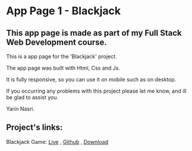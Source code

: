 # App Page 1 - Blackjack

## This app page is made as part of my Full Stack Web Development course.

This is a app page for the 'Blackjack' project.

The app page was built with Html, Css and Js.

It is fully responsive, so you can use it on mobile such as on desktop.

If you occurring any problems with this project please let me know, and ill be glad to assist you.

Yarin Nasri.

## Project's links:

Blackjack Game:
[Live](https://yarinnasri.github.io/Blackjack-Game/) , [Github](https://github.com/Yarinnasri/Blackjack-Game) , [Download](https://github.com/Yarinnasri/Blackjack-Game/archive/refs/heads/main.zip)

